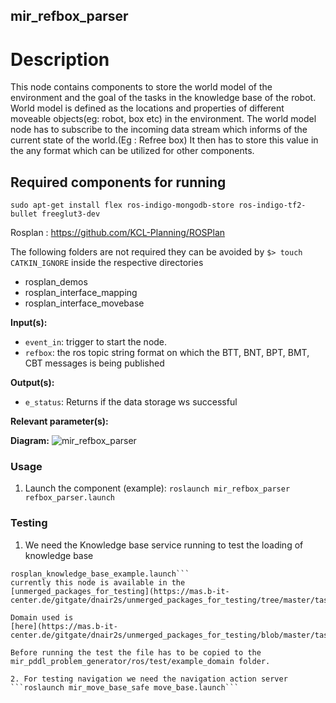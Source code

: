 mir_refbox_parser
---------------

# Description
This node contains components to store the world model of the environment and the goal of the tasks in the knowledge base of the robot.
World model is defined as the locations and properties of different moveable
objects(eg: robot, box etc) in the environment.
The world model node has to subscribe to the incoming data stream which informs
of the current state of the world.(Eg : Refree box)
It then has to store this value in the any format which can be utilized for
other components.


## Required components for running
`sudo apt-get install flex ros-indigo-mongodb-store ros-indigo-tf2-bullet freeglut3-dev`

Rosplan :
https://github.com/KCL-Planning/ROSPlan

The following folders are not required they can be avoided by `$> touch CATKIN_IGNORE`
inside the respective directories
- rosplan_demos
- rosplan_interface_mapping
- rosplan_interface_movebase



**Input(s):**
  * `event_in`: trigger to start the node.
  * `refbox`: the ros topic string format on which the BTT, BNT, BPT, BMT, CBT messages is being published

**Output(s):**
  * `e_status`: Returns if the data storage ws successful

**Relevant parameter(s):**

**Diagram:**
![mir_refbox_parser](/ros/doc/node.png)

### Usage
1. Launch the component (example):
  ```roslaunch mir_refbox_parser refbox_parser.launch```

### Testing
1. We need the Knowledge base service running to test the loading of knowledge
   base
```roslaunch mir_pddl_problem_generator
rosplan_knowledge_base_example.launch```
currently this node is available in the
[unmerged_packages_for_testing](https://mas.b-it-center.de/gitgate/dnair2s/unmerged_packages_for_testing/tree/master/task_planning/mir_pddl_problem_generator)

Domain used is
[here](https://mas.b-it-center.de/gitgate/dnair2s/unmerged_packages_for_testing/blob/master/task_planning/mir_knowledge/common/pddl/general_domain/domain.pddl)

Before running the test the file has to be copied to the
mir_pddl_problem_generator/ros/test/example_domain folder.

2. For testing navigation we need the navigation action server
```roslaunch mir_move_base_safe move_base.launch```

